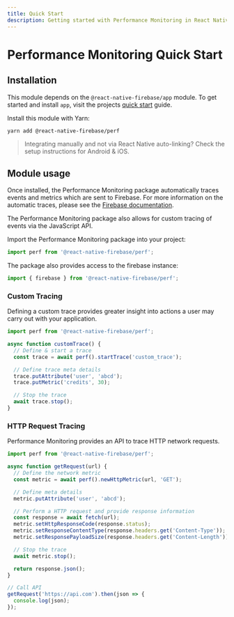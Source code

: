```yaml
---
title: Quick Start
description: Getting started with Performance Monitoring in React Native Firebase
---
```


# Performance Monitoring Quick Start

## Installation

This module depends on the `@react-native-firebase/app` module. To get started and install `app`,
visit the projects [quick start](/quick-start) guide. 

Install this module with Yarn:

```bash
yarn add @react-native-firebase/perf
```

> Integrating manually and not via React Native auto-linking? Check the setup instructions for <Anchor version group href="/android">Android</Anchor> & <Anchor version group href="/ios">iOS</Anchor>.

## Module usage

Once installed, the Performance Monitoring package automatically traces events and metrics which
are sent to Firebase. For more information on the automatic traces, please see the
[Firebase documentation](https://firebase.google.com/docs/perf-mon/automatic?utm_source=invertase&utm_medium=react-native-firebase&utm_campaign=quick-start).

The Performance Monitoring package also allows for custom tracing of events via the JavaScript API.

Import the Performance Monitoring package into your project:

```js
import perf from '@react-native-firebase/perf';
```

The package also provides access to the firebase instance:

```js
import { firebase } from '@react-native-firebase/perf';
```

### Custom Tracing

Defining a custom trace provides greater insight into actions a user may carry out with your application.

```js
import perf from '@react-native-firebase/perf';

async function customTrace() {
  // Define & start a trace
  const trace = await perf().startTrace('custom_trace');

  // Define trace meta details
  trace.putAttribute('user', 'abcd');
  trace.putMetric('credits', 30);

  // Stop the trace
  await trace.stop();
}
```

### HTTP Request Tracing

Performance Monitoring provides an API to trace HTTP network requests.

```js
import perf from '@react-native-firebase/perf';

async function getRequest(url) {
  // Define the network metric
  const metric = await perf().newHttpMetric(url, 'GET');

  // Define meta details
  metric.putAttribute('user', 'abcd');

  // Perform a HTTP request and provide response information
  const response = await fetch(url);
  metric.setHttpResponseCode(response.status);
  metric.setResponseContentType(response.headers.get('Content-Type'));
  metric.setResponsePayloadSize(response.headers.get('Content-Length'));

  // Stop the trace
  await metric.stop();

  return response.json();
}

// Call API
getRequest('https://api.com').then(json => {
  console.log(json);
});
```
